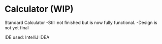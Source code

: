 # Calculator (WIP)

Standard Calculator
-Still not finished but is now fully functional.
-Design is not yet final


IDE used: IntelliJ IDEA
